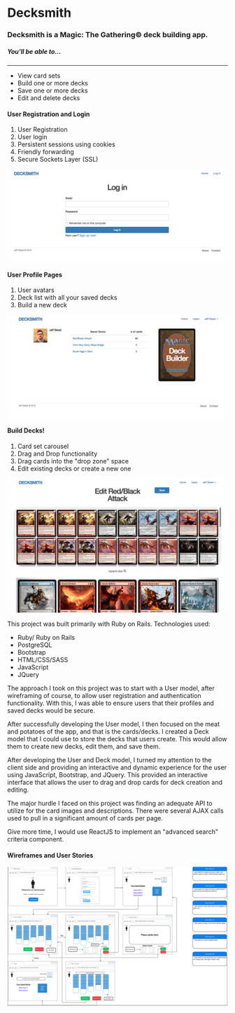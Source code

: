 # Decksmith
### Decksmith is a Magic: The Gathering&copy; deck building app.

##### You'll be able to...
--------------------------
- View card sets
- Build one or more decks
- Save one or more decks
- Edit and delete decks

#### User Registration and Login
1. User Registration
2. User login
3. Persistent sessions using cookies
4. Friendly forwarding
5. Secure Sockets Layer (SSL)

![screenshot3](app/assets/images/screenshot3.png)

#### User Profile Pages
1. User avatars
2. Deck list with all your saved decks
3. Build a new deck

![screenshot1](app/assets/images/screenshot1.png)

#### Build Decks!
1. Card set carousel
2. Drag and Drop functionality
3. Drag cards into the "drop zone" space
4. Edit existing decks or create a new one

![screenshot2](app/assets/images/screenshot2.png)

This project was built primarily with Ruby on Rails.
Technologies used:
- Ruby/ Ruby on Rails
- PostgreSQL
- Bootstrap
- HTML/CSS/SASS
- JavaScript
- JQuery

The approach I took on this project was to start with a User model, after wireframing of course, to allow user registration and authentication functionality. With this, I was able to ensure users that their profiles and saved decks would be secure.

After successfully developing the User model, I then focused on the meat and potatoes of the app, and that is the cards/decks. I created a Deck model that I could use to store the decks that users create. This would allow them to create new decks, edit them, and save them.

After developing the User and Deck model, I turned my attention to the client side and providing an interactive and dynamic experience for the user using JavaScript, Bootstrap, and JQuery. This provided an interactive interface that allows the user to drag and drop cards for deck creation and editing.

The major hurdle I faced on this project was finding an adequate API to utilize for the card images and descriptions. There were several AJAX calls used to pull in a significant amount of cards per page.

Give more time, I would use ReactJS to implement an "advanced search" criteria component.

#### Wireframes and User Stories

![screenshot4](app/assets/images/screenshot4.png)

